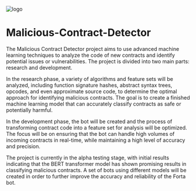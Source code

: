 ![logo](https://ipfs.io/ipfs/QmS4hxinTvLiMxQsS6PmnuVoagmFp3KRjmnkwdvfJJCCMS)

# Malicious-Contract-Detector

The Malicious Contract Detector project aims to use advanced machine learning techniques to analyze the code of new contracts and identify potential issues or vulnerabilities. The project is divided into two main parts: research and development.

In the research phase, a variety of algorithms and feature sets will be analyzed, including function signature hashes, abstract syntax trees, opcodes, and even approximate source code, to determine the optimal approach for identifying malicious contracts. The goal is to create a finished machine learning model that can accurately classify contracts as safe or potentially harmful.


In the development phase, the bot will be created and the process of transforming contract code into a feature set for analysis will be optimized. The focus will be on ensuring that the bot can handle high volumes of incoming contracts in real-time, while maintaining a high level of accuracy and precision.


The project is currently in the alpha testing stage, with initial results indicating that the BERT transformer model has shown promising results in classifying malicious contracts. A set of bots using different models will be created in order to further improve the accuracy and reliability of the Forta bot.
